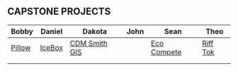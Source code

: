 ## CAPSTONE PROJECTS


|   Bobby	|  Daniel 	|  Dakota 	|  John 	| Sean	| Theo |
|---	|---	|---	|---	|---	|--- |
| 	[Pillow](https://github.com/BobbyEstes/Capstone.git)   |  [IceBox](https://github.com/danielreyes61/IceBox/)  	|   [CDM Smith GIS](https://github.com/dakotalowery42/DakotaLowery_Capstone)	|   	|    [Eco Compete](https://github.com/SeanDutt/EcoCapstone)	| [Riff Tok](https://github.com/tcocco20/Riff_Tok) |
|   	|   	|   	|   	|   	| |
|   	|   	|   	|   	|   	|  |


